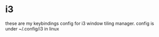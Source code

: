 # i3
these are my keybindings config for i3 window tiling manager. config is under ~/.config/i3 in linux
